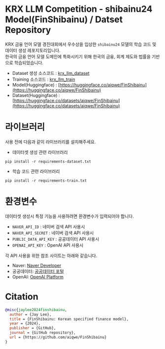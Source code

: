 # KRX LLM Competition - shibainu24 Model(FinShibainu) / Datset Repository
KRX 금융 언어 모델 경진대회에서 우수상을 입상한 `shibainu24` 모델의 학습 코드 및 데이터 생성 레포지토리입니다.  
한국의 금융 언어 모델 도메인에 특화시키기 위해 한국의 금융, 회계 제도와 법률을 기반으로 학습되었습니다.

+ Dataset 생성 소스코드 : [krx_llm_dataset](./krx_llm_dataset)
+ Training 소스코드 : [krx_llm_train](./krx_llm_train)
+ Model(Huggingface) : [https://huggingface.co/aiqwe/FinShibainu](https://huggingface.co/aiqwe/FinShibainu)
+ Dataset(Huggingface) : [https://huggingface.co/datasets/aiqwe/FinShibainu](https://huggingface.co/datasets/aiqwe/FinShibainu)

# 라이브러리
사용 전에 다음과 같이 라이브러리를 설치해주세요.
+ 데이터셋 생성 관련 라이브러리
```shell
pip install -r requirements-dataset.txt
```
+ 학습 코드 관련 라이브러리
```shell
pip install -r requirements-train.txt
```

# 환경변수
데이터셋 생성시 특정 기능을 사용하려면 환경변수가 입력되어야 합니다.

+ `NAVER_API_ID` : 네이버 검색 API 사용시
+ `NAVER_API_SECRET` : 네이버 검색 API 사용시
+ `PUBLIC_DATA_API_KEY` : 공공데이터 API 사용시
+ `OPENAI_API_KEY` : OpenAI API 사용시

각 API 사용을 위한 참조 사이트는 아래와 같습니다.
+ Naver: [Naver Developer](https://developers.naver.com/docs/serviceapi/search/blog/blog.md)
+ 공공데이터: [공공데이터 포털](https://www.data.go.kr/)
+ OpenAI: [OpenAI Platform](https://platform.openai.com/)

# Citation
```bibtex
@misc{jaylee2024finshibainu,
  author = {Jay Lee},
  title = {FinShibainu: Korean specified finance model},
  year = {2024},
  publisher = {GitHub},
  journal = {GitHub repository},
  url = {https://github.com/aiqwe/FinShibainu}
}
```

